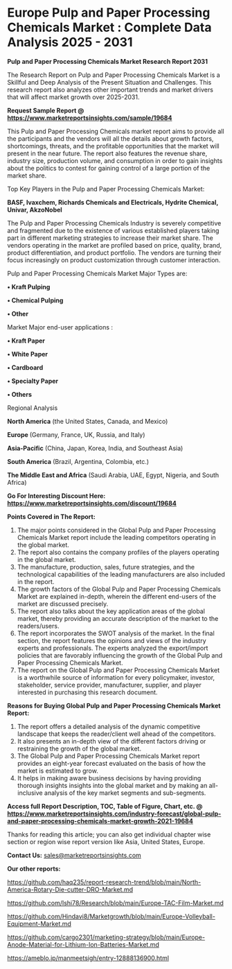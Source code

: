 # Europe Pulp and Paper Processing Chemicals Market : Complete Data Analysis 2025 - 2031

<strong>Pulp and Paper Processing Chemicals Market Research Report 2031</strong>

The Research Report on Pulp and Paper Processing Chemicals Market is a Skillful and Deep Analysis of the Present Situation and Challenges. This research report also analyzes other important trends and market drivers that will affect market growth over 2025-2031.

<strong>Request Sample Report @ <a href=https://www.marketreportsinsights.com/sample/19684>https://www.marketreportsinsights.com/sample/19684</a></strong>

This Pulp and Paper Processing Chemicals market report aims to provide all the participants and the vendors will all the details about growth factors, shortcomings, threats, and the profitable opportunities that the market will present in the near future. The report also features the revenue share, industry size, production volume, and consumption in order to gain insights about the politics to contest for gaining control of a large portion of the market share.

Top Key Players in the Pulp and Paper Processing Chemicals Market:

<strong>BASF, Ivaxchem, Richards Chemicals and Electricals, Hydrite Chemical, Univar, AkzoNobel</strong>

The Pulp and Paper Processing Chemicals Industry is severely competitive and fragmented due to the existence of various established players taking part in different marketing strategies to increase their market share. The vendors operating in the market are profiled based on price, quality, brand, product differentiation, and product portfolio. The vendors are turning their focus increasingly on product customization through customer interaction.

Pulp and Paper Processing Chemicals Market Major Types are:

<strong>• Kraft Pulping

• Chemical Pulping

• Other</strong>

Market Major end-user applications :

<strong>• Kraft Paper

• White Paper

• Cardboard

• Specialty Paper

• Others</strong>

Regional Analysis

</u><strong><b>North America</b></strong> (the United States, Canada, and Mexico)

<strong><b>Europe </b></strong>(Germany, France, UK, Russia, and Italy)

<strong><b>Asia-Pacific</b></strong> (China, Japan, Korea, India, and Southeast Asia)

<strong><b>South America</b></strong> (Brazil, Argentina, Colombia, etc.)

<strong><b>The Middle East and Africa</b></strong> (Saudi Arabia, UAE, Egypt, Nigeria, and South Africa)

<strong>Go For Interesting Discount Here: <a href=https://www.marketreportsinsights.com/discount/19684>https://www.marketreportsinsights.com/discount/19684</a></strong>

<strong>Points Covered in The Report:</strong>
<ol>
  <li>The major points considered in the Global Pulp and Paper Processing Chemicals Market report include the leading competitors operating in the global market.</li>
  <li>The report also contains the company profiles of the players operating in the global market.</li>
  <li>The manufacture, production, sales, future strategies, and the technological capabilities of the leading manufacturers are also included in the report.</li>
  <li>The growth factors of the Global Pulp and Paper Processing Chemicals Market are explained in-depth, wherein the different end-users of the market are discussed precisely.</li>
  <li>The report also talks about the key application areas of the global market, thereby providing an accurate description of the market to the readers/users.</li>
  <li>The report incorporates the SWOT analysis of the market. In the final section, the report features the opinions and views of the industry experts and professionals. The experts analyzed the export/import policies that are favorably influencing the growth of the Global Pulp and Paper Processing Chemicals Market.</li>
  <li>The report on the Global Pulp and Paper Processing Chemicals Market is a worthwhile source of information for every policymaker, investor, stakeholder, service provider, manufacturer, supplier, and player interested in purchasing this research document.</li>
</ol>
<strong>Reasons for Buying Global Pulp and Paper Processing Chemicals Market Report:</strong>

<ol>
  <li>The report offers a detailed analysis of the dynamic competitive landscape that keeps the reader/client well ahead of the competitors.</li>
  <li>It also presents an in-depth view of the different factors driving or restraining the growth of the global market.</li>
  <li>The Global Pulp and Paper Processing Chemicals Market report provides an eight-year forecast evaluated on the basis of how the market is estimated to grow.</li>
  <li>It helps in making aware business decisions by having providing thorough insights insights into the global market and by making an all-inclusive analysis of the key market segments and sub-segments.</li>
</ol>
<strong>Access full Report Description, TOC, Table of Figure, Chart, etc. @ <a href=https://www.marketreportsinsights.com/industry-forecast/global-pulp-and-paper-processing-chemicals-market-growth-2021-19684>https://www.marketreportsinsights.com/industry-forecast/global-pulp-and-paper-processing-chemicals-market-growth-2021-19684</a></strong>


Thanks for reading this article; you can also get individual chapter wise section or region wise report version like Asia, United States, Europe.

<strong>Contact Us:</strong>
sales@marketreportsinsights.com

<strong>Our other reports:</strong>

<a href=https://github.com/haq235/report-research-trend/blob/main/North-America-Rotary-Die-cutter-DRO-Market.md>https://github.com/haq235/report-research-trend/blob/main/North-America-Rotary-Die-cutter-DRO-Market.md</a>

<a href=https://github.com/Ishi78/Research/blob/main/Europe-TAC-Film-Market.md>https://github.com/Ishi78/Research/blob/main/Europe-TAC-Film-Market.md</a>

<a href=https://github.com/Hindavi8/Marketgrowth/blob/main/Europe-Volleyball-Equipment-Market.md>https://github.com/Hindavi8/Marketgrowth/blob/main/Europe-Volleyball-Equipment-Market.md</a>

<a href=https://github.com/cargo2301/marketing-strategy/blob/main/Europe-Anode-Material-for-Lithium-Ion-Batteries-Market.md>https://github.com/cargo2301/marketing-strategy/blob/main/Europe-Anode-Material-for-Lithium-Ion-Batteries-Market.md</a>

<a href=https://ameblo.jp/manmeetsigh/entry-12888136900.html>https://ameblo.jp/manmeetsigh/entry-12888136900.html</a>
